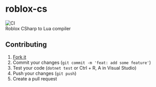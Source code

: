 # roblox-cs

![CI](https://github.com/R-unic/roblox-cs/actions/workflows/tests.yml/badge.svg)  
Roblox CSharp to Lua compiler

## Contributing
1. [Fork it](https://github.com/R-unic/roblox-cs/fork)
2. Commit your changes (`git commit -m 'feat: add some feature'`)
3. Test your code (`dotnet test` or Ctrl + R, A in Visual Studio)
4. Push your changes (`git push`)
5. Create a pull request
